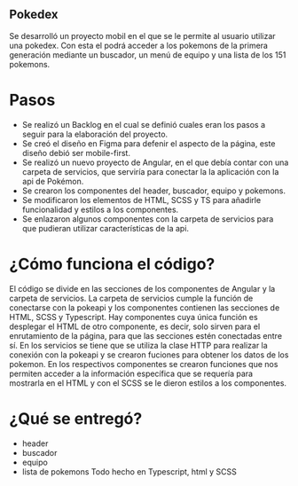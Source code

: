 ## Pokedex
Se desarrolló un proyecto mobil en el que se le permite
al usuario utilizar una pokedex. Con esta el podrá acceder
a los pokemons de la primera generación mediante un buscador,
un menú de equipo y una lista de los 151 pokemons.
# Pasos
- Se realizó un Backlog en el cual se definió cuales eran los 
  pasos a seguir para la elaboración del proyecto.
- Se creó el diseño en Figma para defenir el aspecto de la página, 
  este diseño debió ser mobile-first.
- Se realizó un nuevo proyecto de Angular, en el que debía contar 
  con una carpeta de servicios, que serviría para conectar la 
  la aplicación con la api de Pokémon.
- Se crearon los componentes del header, buscador, equipo y pokemons.
- Se modificaron los elementos de HTML, SCSS y TS para añadirle 
  funcionalidad y estilos a los componentes.
- Se enlazaron algunos componentes con la carpeta de servicios
  para que pudieran utilizar características de la api.
# ¿Cómo funciona el código?
El código se divide en las secciones de los componentes de Angular y la carpeta de servicios. La carpeta de servicios cumple la función de conectarse con la pokeapi y los componentes contienen las secciones de HTML, SCSS y Typescript. Hay componentes cuya única función es desplegar el HTML de otro componente, es decir, solo sirven para el enrutamiento de la página, para que las secciones estén conectadas entre sí. 
En los servicios se tiene que se utiliza la clase HTTP para realizar la conexión con la pokeapi y se crearon fuciones para obtener los datos de los pokemon. En los respectivos componentes se crearon funciones que nos permiten acceder a la información específica que se requería para mostrarla en el HTML y con el SCSS se le dieron estilos a los componentes.
# ¿Qué se entregó?
- header
- buscador
- equipo
- lista de pokemons
Todo hecho en Typescript, html y SCSS
